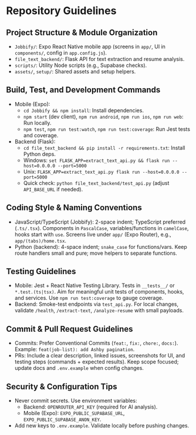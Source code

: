 # Repository Guidelines

## Project Structure & Module Organization
- `Jobbify/`: Expo React Native mobile app (screens in `app/`, UI in `components/`, config in `app.config.js`).
- `file_text_backend/`: Flask API for text extraction and resume analysis.
- `scripts/`: Utility Node scripts (e.g., Supabase checks).
- `assets/`, `setup/`: Shared assets and setup helpers.

## Build, Test, and Development Commands
- Mobile (Expo):
  - `cd Jobbify && npm install`: Install dependencies.
  - `npm start` (dev client), `npm run android`, `npm run ios`, `npm run web`: Run locally.
  - `npm test`, `npm run test:watch`, `npm run test:coverage`: Run Jest tests and coverage.
- Backend (Flask):
  - `cd file_text_backend && pip install -r requirements.txt`: Install Python deps.
  - Windows: `set FLASK_APP=extract_text_api.py && flask run --host=0.0.0.0 --port=5000`
  - Unix: `FLASK_APP=extract_text_api.py flask run --host=0.0.0.0 --port=5000`
  - Quick check: `python file_text_backend/test_api.py` (adjust `API_BASE_URL` if needed).

## Coding Style & Naming Conventions
- JavaScript/TypeScript (Jobbify): 2-space indent; TypeScript preferred (`.ts/.tsx`). Components in `PascalCase`, variables/functions in `camelCase`, hooks start with `use`. Screens live under `app/` (Expo Router), e.g., `app/(tabs)/home.tsx`.
- Python (backend): 4-space indent; `snake_case` for functions/vars. Keep route handlers small and pure; move helpers to separate functions.

## Testing Guidelines
- Mobile: Jest + React Native Testing Library. Tests in `__tests__/` or `*.test.(ts|tsx)`. Aim for meaningful unit tests of components, hooks, and services. Use `npm run test:coverage` to gauge coverage.
- Backend: Smoke-test endpoints via `test_api.py`. For local changes, validate `/health`, `/extract-text`, `/analyze-resume` with small payloads.

## Commit & Pull Request Guidelines
- Commits: Prefer Conventional Commits (`feat:`, `fix:`, `chore:`, `docs:`). Example: `feat(job-list): add Ashby pagination`.
- PRs: Include a clear description, linked issues, screenshots for UI, and testing steps (commands + expected results). Keep scope focused; update docs and `.env.example` when config changes.

## Security & Configuration Tips
- Never commit secrets. Use environment variables:
  - Backend: `OPENROUTER_API_KEY` (required for AI analysis).
  - Mobile (Expo): `EXPO_PUBLIC_SUPABASE_URL`, `EXPO_PUBLIC_SUPABASE_ANON_KEY`.
- Add new keys to `.env.example`. Validate locally before pushing changes.
